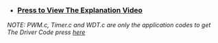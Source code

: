 - ### **[Press to View The Explanation Video](https://drive.google.com/file/d/1Cwiy-3G8lNgBjKMX_8msEoqIvyB5RE47/view?usp=drive_link)**
_NOTE: PWM.c, Timer.c and WDT.c are only the application codes to get The Driver Code press [here](https://github.com/AssemAyman/Mastering-Embedded-System-Online-Diploma/tree/main/Assignments/7_MCU_Timer%26ADC/Timer_Section/Timer_and_PWM_Driver)_
